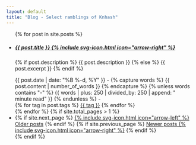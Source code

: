 ```yaml
---
layout: default
title: "Blog - Select ramblings of Knhash"
---
```

<!-- replace "site" with "paginator" to activate paginator -->
<ul class="article-list">
  {% for post in site.posts %}
    <li class="article-list-item {% if site.scrollappear_enabled %}scrollappear{% endif %}">
      <a href="{{ post.url | relative_url }}" title="{{ post.title }}">
        <h5>
          {{ post.title }}
          {% include svg-icon.html icon="arrow-right" %}
        </h5>
      </a>
      <p>
        {% if post.description %}
          {{ post.description }}  
        {% else %}
          {{ post.excerpt }}
        {% endif %}
      </p>
      <div class="article-list-footer">
        <span class="article-list-date">
          {{ post.date | date: "%B %-d, %Y" }}
        </span>
        <span class="article-list-divider">-</span>
        <span class="article-list-minutes">
          {% capture words %}
            {{ post.content | number_of_words }}
          {% endcapture %}
          {% unless words contains "-" %}
            {{ words | plus: 250 | divided_by: 250 | append: " minute read" }}
          {% endunless %}
        </span>
        <span class="article-list-divider">-</span>
        <div class="article-list-tags">
          {% for tag in post.tags %}
            <a href="{{ 'tag/' | relative_url }}{{ tag }}">{{ tag }}</a>
          {% endfor %}
        </div>
      </div>
    </li>
  {% endfor %}
  {% if site.total_pages > 1 %}
    <li class="article-pagination {% if site.settings.scrollappear_enabled %}scrollappear{% endif %}">
      {% if site.next_page %}
        <a href="{{ site.next_page_path }}" class="article-pagination-left">{% include svg-icon.html icon="arrow-left" %} Older posts</a>
      {% endif %}
      {% if site.previous_page %}
        <a href="{{ site.previous_page_path }}" class="article-pagination-right">Newer posts {% include svg-icon.html icon="arrow-right" %}</a>
      {% endif %}
    </li>
  {% endif %}
</ul>
 

